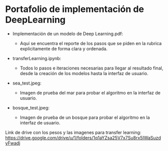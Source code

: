 # Portafolio de implementación de DeepLearning

- Implementación de un modelo de Deep Learning.pdf:
    - Aquí se encuentra el reporte de los pasos que se piden en la rubrica explicitamente de forma clara y ordenada.
 
- transferLearning.ipynb:
    - Todos lo pasos e iteraciones necesarias para llegar al resultado final, desde la creación de los modelos hasta la interfaz de usuario.
 
- sea_test.jpeg:
    - Imagen de prueba del mar para probar el algoritmo en la interfaz de usuario.

- bosque_test.jpeg:
    - Imagen de prueba de un bosque para probar el algoritmo en la interfaz de usuario.

Link de drive con los pesos y las imagenes para transfer learning:
https://drive.google.com/drive/u/1/folders/1q1aYZsa25V7x7Su8rx5IWaSuzdyFwadj
